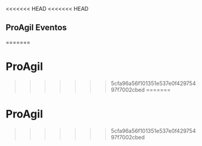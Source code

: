 <<<<<<< HEAD
<<<<<<< HEAD
## ProAgil Eventos
=======
# ProAgil
>>>>>>> 5cfa96a56f101351e537e0f42975497f7002cbed
=======
# ProAgil
>>>>>>> 5cfa96a56f101351e537e0f42975497f7002cbed
